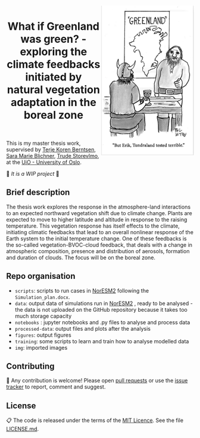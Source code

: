 <img align="right" width="250" src="./img/pic_for_readme2.png">
 <h1 align="center">  What if Greenland was green? - exploring the climate feedbacks initiated by natural vegetation adaptation in the boreal zone </h1> <br>
 
This is my master thesis work, supervised by [Terje Koren Berntsen](https://www.mn.uio.no/geo/english/people/aca/metos/terjebe/), [Sara Marie Blichner](https://github.com/sarambl), [Trude Storevlmo](https://www.mn.uio.no/geo/english/people/aca/metos/truds/index.html), at the [UiO - University of Oslo](https://www.uio.no/english/).

🚧 *It is a WIP project* 🚧

## Brief description
The thesis work explores the response in the atmosphere-land interactions to an expected northward vegetation shift due to climate change. Plants are expected to move to higher latitude and altitude in response to the raising temperature. This vegetation response has itself effects to the climate, initiating climatic feedbacks that lead to an overall nonlinear response of the Earth system to the initial temperature change. One of these feedbacks is the so-called vegetation-BVOC-cloud feedback, that deals with a change in atmospheric composition, presence and distribution of aerosols, formation and duration of clouds. The focus will be on the boreal zone.

## Repo organisation
- `scripts`: scripts to run cases in [NorESM2](https://github.com/NorESMhub/NorESM) following the `Simulation_plan.docx`.
- `data`: output data of simulations run in [NorESM2](https://github.com/NorESMhub/NorESM) , ready to be analysed - the data is not uploaded on the GitHub repository because it takes too much storage capacity
- `notebooks` : jupyter notebooks and .py files to analyse and process data
- `processed-data`: output files and plots after the analysis
- `figures`: output figures
- `training`: some scripts to learn and train how to analyse modelled data
- `img`: imported images

## Contributing

🚧 Any contribution is welcome! Please open [pull requests](https://github.com/adelezaini/master-thesis/pulls) or use the [issue tracker](https://github.com/adelezaini/master-thesis/issues) to report, comment and suggest.


## License

📋 The code is released under the terms of the [MIT Licence](https://opensource.org/licenses/MIT). See the file [LICENSE.md](https://github.com/adelezaini/master-thesis/blob/master/LICENSE).
